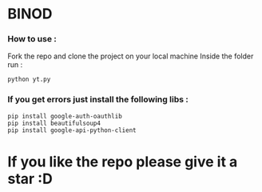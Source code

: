  # BINOD

### How to use :
Fork the repo and clone the project on your local machine 
Inside the folder run :

    python yt.py
### If you get errors just install the following libs :

    pip install google-auth-oauthlib
    pip install beautifulsoup4
    pip install google-api-python-client



# If you like the repo please give it a star :D

